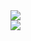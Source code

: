 <img src="https://capsule-render.vercel.app/api?type=Waving&color=auto&height=200&section=header&text=안녕하세요%20전보경입니다&fontSize=50" />
<!-- <h1 align="center">전보경~~</h1> -->
<br>
<a href="" target="_blank"><img src="https://img.shields.io/badge/뱃지레이블-FFFFFF?style=flat&logo=appveyor&logoColor=000000"/></a>

<!--
**jeon87946/jeon87946** is a ✨ _special_ ✨ repository because its `README.md` (this file) appears on your GitHub profile.

Here are some ideas to get you started:

- 🔭 I’m currently working on ...
- 🌱 I’m currently learning ...
- 👯 I’m looking to collaborate on ...
- 🤔 I’m looking for help with ...
- 💬 Ask me about ...
- 📫 How to reach me: ...
- 😄 Pronouns: ...
- ⚡ Fun fact: ...
-->

